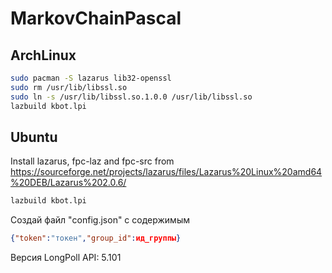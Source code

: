 # MarkovChainPascal

## ArchLinux
```bash
sudo pacman -S lazarus lib32-openssl
sudo rm /usr/lib/libssl.so
sudo ln -s /usr/lib/libssl.so.1.0.0 /usr/lib/libssl.so
lazbuild kbot.lpi
```

## Ubuntu
Install lazarus, fpc-laz and fpc-src from 
https://sourceforge.net/projects/lazarus/files/Lazarus%20Linux%20amd64%20DEB/Lazarus%202.0.6/
```bash
lazbuild kbot.lpi
```

Создай файл "config.json" с содержимым

```json
{"token":"токен","group_id":ид_группы}
```
Версия LongPoll API: 5.101
